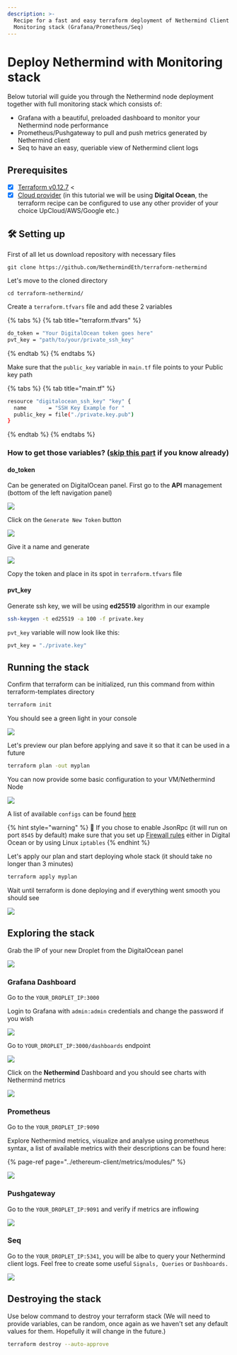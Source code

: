 ```yaml
---
description: >-
  Recipe for a fast and easy terraform deployment of Nethermind Client and
  Monitoring stack (Grafana/Prometheus/Seq)
---
```


# Deploy Nethermind with Monitoring stack

Below tutorial will guide you through the Nethermind node deployment together with full monitoring stack which consists of:

* Grafana with a beautiful, preloaded dashboard to monitor your Nethermind node performance
* Prometheus/Pushgateway to pull and push metrics generated by Nethermind client
* Seq to have an easy, queriable view of Nethermind client logs 

## Prerequisites

* [x] [Terraform v0.12.7](https://www.terraform.io/downloads.html) &lt; 
* [x] [Cloud provider](cloud-providers/) \(in this tutorial we will be using **Digital Ocean**, the terraform recipe can be configured to use any other provider of your choice UpCloud/AWS/Google etc.\)

## 🛠 Setting up

First of all let us download repository with necessary files

```text
git clone https://github.com/NethermindEth/terraform-nethermind
```

Let's move to the cloned directory

```text
cd terraform-nethermind/
```

Create a `terraform.tfvars` file and add these 2 variables

{% tabs %}
{% tab title="terraform.tfvars" %}
```bash
do_token = "Your DigitalOcean token goes here"
pvt_key = "path/to/your/private_ssh_key"
```
{% endtab %}
{% endtabs %}

Make sure that the `public_key` variable in `main.tf` file points to your Public key path

{% tabs %}
{% tab title="main.tf" %}
```bash
resource "digitalocean_ssh_key" "key" {
  name       = "SSH Key Example for "
  public_key = file("./private.key.pub")
}
```
{% endtab %}
{% endtabs %}

### How to get those variables? \([skip this part](deploy-nethermind-with-monitoring-stack.md#run-the-stack) if you know already\)

#### do\_token

Can be generated on DigitalOcean panel. First go to the **API** management \(bottom of the left navigation panel\)

![](../.gitbook/assets/image%20%2843%29.png)

Click on the `Generate New Token` button

![](../.gitbook/assets/image%20%2847%29.png)

Give it a name and generate

![](../.gitbook/assets/image%20%2842%29.png)

Copy the token and place in its spot in `terraform.tfvars` file

#### pvt\_key

Generate ssh key, we will be using **ed25519** algorithm in our example

```bash
ssh-keygen -t ed25519 -a 100 -f private.key
```

`pvt_key` variable will now look like this:

```bash
pvt_key = "./private.key"
```

## Running the stack

Confirm that terraform can be initialized, run this command from within terraform-templates directory

```bash
terraform init
```

You should see a green light in your console

![](../.gitbook/assets/image%20%2850%29.png)

Let's preview our plan before applying and save it so that it can be used in a future

```bash
terraform plan -out myplan
```

You can now provide some basic configuration to your VM/Nethermind Node

![](../.gitbook/assets/image%20%2855%29.png)

A list of available `configs` can be found [here](../ethereum-client/networks.md)

{% hint style="warning" %}
🧯 If you chose to enable JsonRpc \(it will run on port `8545` by default\) make sure that you set up [Firewall rules](../first-steps-with-nethermind/firewall-configuration.md) either in Digital Ocean or by using Linux `iptables`
{% endhint %}

Let's apply our plan and start deploying whole stack \(it should take no longer than 3 minutes\)

```bash
terraform apply myplan
```

Wait until terraform is done deploying and if everything went smooth you should see

![](../.gitbook/assets/image%20%2854%29.png)

## Exploring the stack

Grab the IP of your new Droplet from the DigitalOcean panel

![](../.gitbook/assets/image%20%2852%29.png)

### Grafana Dashboard

Go to the `YOUR_DROPLET_IP:3000`

Login to Grafana with `admin:admin` credentials and change the password if you wish

![](../.gitbook/assets/image%20%2841%29.png)

Go to `YOUR_DROPLET_IP:3000/dashboards` endpoint

![](../.gitbook/assets/image%20%2840%29.png)

Click on the **Nethermind** Dashboard and you should see charts with Nethermind metrics

![](../.gitbook/assets/image%20%2848%29.png)

### Prometheus

Go to the `YOUR_DROPLET_IP:9090`

Explore Nethermind metrics, visualize and analyse using prometheus syntax, a list of available metrics with their descriptions can be found here:

{% page-ref page="../ethereum-client/metrics/modules/" %}

![](../.gitbook/assets/image%20%2851%29.png)

### Pushgateway

Go to the `YOUR_DROPLET_IP:9091` and verify if metrics are inflowing

![](../.gitbook/assets/image%20%2845%29.png)

### Seq

Go to the `YOUR_DROPLET_IP:5341`, you will be albe to query your Nethermind client logs. Feel free to create some useful `Signals, Queries` or `Dashboards.`

![](../.gitbook/assets/image%20%2838%29.png)

## Destroying the stack

Use below command to destroy your terraform stack \(We will need to provide variables, can be random, once again as we haven't set any default values for them. Hopefully it will change in the future.\)

```bash
terraform destroy --auto-approve
```

